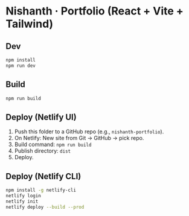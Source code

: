 # Nishanth · Portfolio (React + Vite + Tailwind)

## Dev
```bash
npm install
npm run dev
```

## Build
```bash
npm run build
```

## Deploy (Netlify UI)
1) Push this folder to a GitHub repo (e.g., `nishanth-portfolio`).
2) On Netlify: New site from Git → GitHub → pick repo.
3) Build command: `npm run build`
4) Publish directory: `dist`
5) Deploy.

## Deploy (Netlify CLI)
```bash
npm install -g netlify-cli
netlify login
netlify init
netlify deploy --build --prod
```

